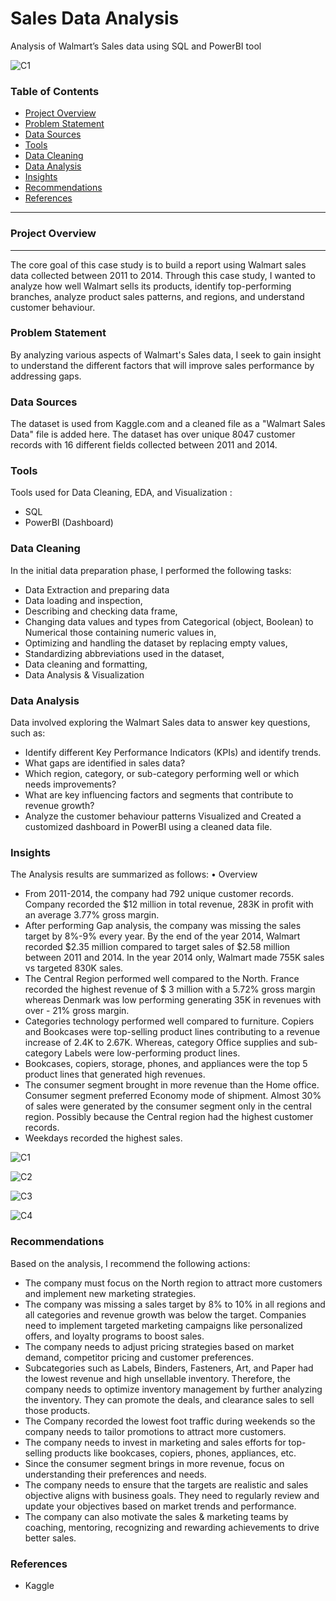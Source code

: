 # Sales Data Analysis

Analysis of Walmart’s Sales data using SQL and PowerBI tool

![C1](https://github.com/SmitaPinjan/Sales-Analysis/assets/152721562/bf88783a-059b-4fba-84dd-5c87e223f8b5)

### Table of Contents

- [Project Overview](#project-overview)
- [Problem Statement](#problem-statement)
- [Data Sources](#data-sources)
- [Tools](#tools)
- [Data Cleaning](#data-cleaning)
- [Data Analysis](#data-analysis)
- [Insights](#insights)
- [Recommendations](#recommendations)
- [References](#references)

---
### Project Overview 
---
The core goal of this case study is to build a report using Walmart sales data collected between 2011 to 2014. Through this case study, I wanted to analyze how well Walmart sells its products, identify top-performing branches, analyze product sales patterns, and regions, and understand customer behaviour.
### Problem Statement
By analyzing various aspects of Walmart's Sales data, I seek to gain insight to understand the different factors that will improve sales performance by addressing gaps.
### Data Sources 
The dataset is used from Kaggle.com and a cleaned file as a "Walmart Sales Data" file is added here.
The dataset has over unique 8047 customer records with 16 different fields collected between 2011 and 2014.
### Tools 
Tools used for Data Cleaning, EDA, and Visualization :
- SQL
- PowerBI (Dashboard)
### Data Cleaning
In the initial data preparation phase, I performed the following tasks:
- Data Extraction and preparing data
- Data loading and inspection,
- Describing and checking data frame,
- Changing data values and types from Categorical (object, Boolean) to Numerical those containing numeric values in,
- Optimizing and handling the dataset by replacing empty values,
- Standardizing abbreviations used in the dataset,
- Data cleaning and formatting,
- Data Analysis & Visualization

###  Data Analysis
Data involved exploring the Walmart Sales data to answer key questions, such as:
- Identify different Key Performance Indicators (KPIs) and identify trends.
-  What gaps are identified in sales data?
- Which region, category, or sub-category performing well or which needs improvements?
- What are key influencing factors and segments that contribute to revenue growth?
- Analyze the customer behaviour patterns
Visualized and Created a customized dashboard in PowerBI using a cleaned data file.

### Insights
The Analysis results are summarized as follows:
•	Overview
- From 2011-2014, the company had 792 unique customer records. Company recorded the $12 million in total revenue, 283K in profit with an average 3.77% gross margin. 
- After performing Gap analysis, the company was missing the sales target by 8%-9% every year. By the end of the year 2014, Walmart recorded $2.35 million compared to target sales of $2.58 million between 2011 and 2014. In the year 2014 only, Walmart made 755K sales vs targeted 830K sales.
- The Central Region performed well compared to the North. France recorded the highest revenue of $ 3 million with a 5.72% gross margin whereas Denmark was low performing generating 35K in revenues with over - 21% gross margin.
- Categories technology performed well compared to furniture. Copiers and Bookcases were top-selling product lines contributing to a revenue increase of 2.4K to 2.67K. Whereas, category Office supplies and sub-category Labels were low-performing product lines.
- Bookcases, copiers, storage, phones, and appliances were the top 5 product lines that generated high revenues.
- The consumer segment brought in more revenue than the Home office. Consumer segment preferred Economy mode of shipment. Almost 30% of sales were generated by the consumer segment only in the central region. Possibly because the Central region had the highest customer records.
- Weekdays recorded the highest sales.
  
![C1](https://github.com/SmitaPinjan/Sales-Analysis/assets/152721562/fe5bbd8b-539d-478e-9856-d7066a1b99a8)

![C2](https://github.com/SmitaPinjan/Sales-Analysis/assets/152721562/61b8b22f-155a-4551-bf3c-d1dff4886cd6)

![C3](https://github.com/SmitaPinjan/Sales-Analysis/assets/152721562/9243e2eb-f51b-4ec8-b0c9-5cc4b18e38fd)

![C4](https://github.com/SmitaPinjan/Sales-Analysis/assets/152721562/dbab99e3-54ae-49a8-b964-7fe3486004d6)


### Recommendations

Based on the analysis, I recommend the following actions:
- The company must focus on the North region to attract more customers and implement new marketing strategies. 
- The company was missing a sales target by 8% to 10% in all regions and all categories and revenue growth was below the target. Companies need to implement targeted marketing campaigns like personalized offers, and loyalty programs to boost sales. 
- The company needs to adjust pricing strategies based on market demand, competitor pricing and customer preferences.
- Subcategories such as Labels, Binders, Fasteners, Art, and Paper had the lowest revenue and high unsellable inventory. Therefore, the company needs to optimize inventory management by further analyzing the inventory. They can promote the deals, and clearance sales to sell those products.
- The Company recorded the lowest foot traffic during weekends so the company needs to tailor promotions to attract more customers.
- The company needs to invest in marketing and sales efforts for top-selling products like bookcases, copiers, phones, appliances, etc.
- Since the consumer segment brings in more revenue, focus on understanding their preferences and needs.
- The company needs to ensure that the targets are realistic and sales objective aligns with business goals. They need to regularly review and update your objectives based on market trends and performance.
- The company can also motivate the sales & marketing teams by coaching, mentoring, recognizing and rewarding achievements to drive better sales.

### References
- Kaggle
